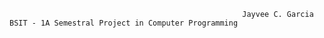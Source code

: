                                                         Jayvee C. Garcia BSIT - 1A Semestral Project in Computer Programming

